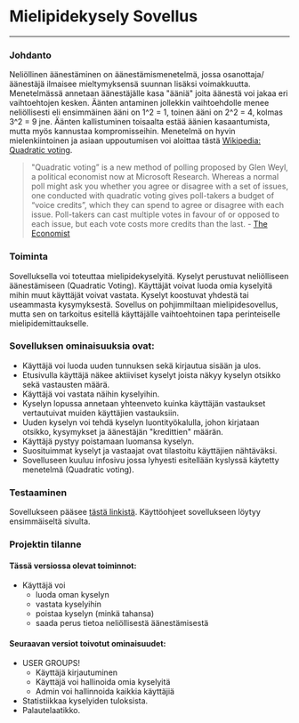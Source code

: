 # Mielipidekysely Sovellus
---


### Johdanto

Neliöllinen äänestäminen on äänestämismenetelmä, jossa osanottaja/äänestäjä ilmaisee mieltymyksensä suunnan lisäksi voimakkuutta. Menetelmässä annetaan äänestäjälle kasa "ääniä" joita äänestä voi jakaa eri vaihtoehtojen kesken. Äänten antaminen jollekkin vaihtoehdolle menee neliöllisesti eli ensimmäinen ääni on 1^2 = 1, toinen ääni on 2^2 = 4, kolmas 3^2 = 9 jne. Äänten kallistuminen toisaalta estää äänien kasaantumista, mutta myös kannustaa kompromisseihin. Menetelmä on hyvin mielenkiintoinen ja asiaan uppoutumisen voi aloittaa tästä [Wikipedia: Quadratic voting](https://en.wikipedia.org/wiki/Quadratic_voting).

>"Quadratic voting” is a new method of polling proposed by Glen Weyl, a political economist now at Microsoft Research. Whereas a normal poll might ask you whether you agree or disagree with a set of issues, one conducted with quadratic voting gives poll-takers a budget of “voice credits”, which they can spend to agree or disagree with each issue. Poll-takers can cast multiple votes in favour of or opposed to each issue, but each vote costs more credits than the last. - [The Economist](https://www.economist.com/interactive/2021/12/18/quadratic-voting)


### Toiminta

Sovelluksella voi toteuttaa mielipidekyselyitä. Kyselyt perustuvat neliölliseen äänestämiseen (Quadratic Voting). Käyttäjät voivat luoda omia kyselyitä mihin muut käyttäjät voivat vastata. Kyselyt koostuvat yhdestä tai useammasta kysymyksestä. Sovellus on pohjimmiltaan mielipidesovellus, mutta sen on tarkoitus esitellä käyttäjälle vaihtoehtoinen tapa perinteiselle mielipidemittaukselle.


### Sovelluksen ominaisuuksia ovat:

- Käyttäjä voi luoda uuden tunnuksen sekä kirjautua sisään ja ulos.
- Etusivulla käyttäjä näkee aktiiviset kyselyt joista näkyy kyselyn otsikko sekä vastausten määrä.
- Käyttäjä voi vastata näihin kyselyihin.
- Kyselyn lopussa annetaan yhteenveto kuinka käyttäjän vastaukset vertautuivat muiden käyttäjien vastauksiin.
- Uuden kyselyn voi tehdä kyselyn luontityökalulla, johon kirjataan otsikko, kysymykset ja äänestäjän "kredittien" määrän.
- Käyttäjä pystyy poistamaan luomansa kyselyn.
- Suosituimmat kyselyt ja vastaajat ovat tilastoitu käyttäjien nähtäväksi.
- Sovelluseen kuuluu infosivu jossa lyhyesti esitellään kyslyssä käytetty menetelmä (Quadratic voting).

### Testaaminen

Sovellukseen pääsee [tästä linkistä](https://tsoha-poll-app.herokuapp.com/). Käyttöohjeet sovellukseen löytyy ensimmäiseltä sivulta.

### Projektin tilanne

#### Tässä versiossa olevat toiminnot:
- Käyttäjä voi 
    - luoda oman kyselyn
    - vastata kyselyihin
    - poistaa kyselyn (minkä tahansa)
    - saada perus tietoa neliöllisestä äänestämisestä

#### Seuraavan versiot toivotut ominaisuudet:
- USER GROUPS!
    - Käyttäjä kirjautuminen
    - Käyttäjä voi hallinoida omia kyselyitä
    - Admin voi hallinnoida kaikkia käyttäjiä
- Statistiikkaa kyselyiden tuloksista.
- Palautelaatikko.
